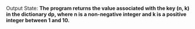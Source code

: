 Output State: **The program returns the value associated with the key (n, k) in the dictionary dp, where n is a non-negative integer and k is a positive integer between 1 and 10.**